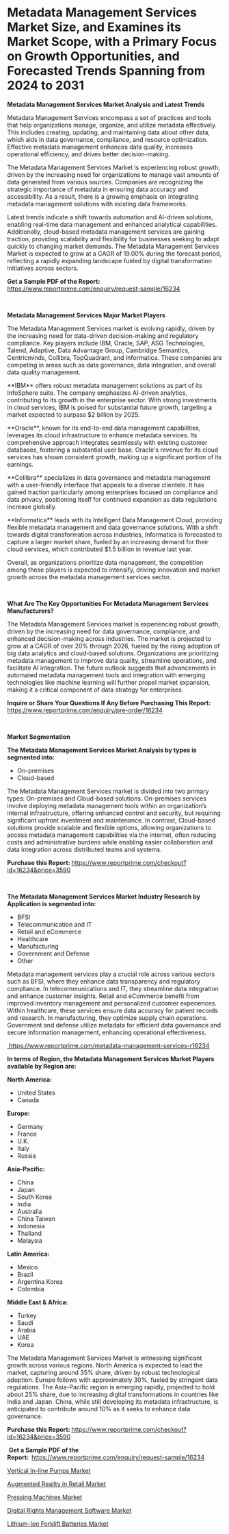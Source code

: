 <p><h1>Metadata Management Services Market Size, and Examines its Market Scope, with a Primary Focus on Growth Opportunities, and Forecasted Trends Spanning from 2024 to 2031</h1></p><p><strong>Metadata Management Services Market Analysis and Latest Trends</strong></p>
<p><p>Metadata Management Services encompass a set of practices and tools that help organizations manage, organize, and utilize metadata effectively. This includes creating, updating, and maintaining data about other data, which aids in data governance, compliance, and resource optimization. Effective metadata management enhances data quality, increases operational efficiency, and drives better decision-making.</p><p>The Metadata Management Services Market is experiencing robust growth, driven by the increasing need for organizations to manage vast amounts of data generated from various sources. Companies are recognizing the strategic importance of metadata in ensuring data accuracy and accessibility. As a result, there is a growing emphasis on integrating metadata management solutions with existing data frameworks. </p><p>Latest trends indicate a shift towards automation and AI-driven solutions, enabling real-time data management and enhanced analytical capabilities. Additionally, cloud-based metadata management services are gaining traction, providing scalability and flexibility for businesses seeking to adapt quickly to changing market demands. The Metadata Management Services Market is expected to grow at a CAGR of 19.00% during the forecast period, reflecting a rapidly expanding landscape fueled by digital transformation initiatives across sectors.</p></p>
<p><strong>Get a Sample PDF of the Report:&nbsp;</strong> <a href="https://www.reportprime.com/enquiry/request-sample/16234?utm_campaign=1097&utm_medium=2&utm_source=Github&utm_content=ia&utm_term=02122024&utm_id=metadata-management-services">https://www.reportprime.com/enquiry/request-sample/16234</a></p>
<p>&nbsp;</p>
<p><strong>Metadata Management Services Major Market Players</strong></p>
<p><p>The Metadata Management Services market is evolving rapidly, driven by the increasing need for data-driven decision-making and regulatory compliance. Key players include IBM, Oracle, SAP, ASG Technologies, Talend, Adaptive, Data Advantage Group, Cambridge Semantics, Centricminds, Collibra, TopQuadrant, and Informatica. These companies are competing in areas such as data governance, data integration, and overall data quality management.</p><p>**IBM** offers robust metadata management solutions as part of its InfoSphere suite. The company emphasizes AI-driven analytics, contributing to its growth in the enterprise sector. With strong investments in cloud services, IBM is poised for substantial future growth, targeting a market expected to surpass $2 billion by 2025.</p><p>**Oracle**, known for its end-to-end data management capabilities, leverages its cloud infrastructure to enhance metadata services. Its comprehensive approach integrates seamlessly with existing customer databases, fostering a substantial user base. Oracle's revenue for its cloud services has shown consistent growth, making up a significant portion of its earnings.</p><p>**Collibra** specializes in data governance and metadata management with a user-friendly interface that appeals to a diverse clientele. It has gained traction particularly among enterprises focused on compliance and data privacy, positioning itself for continued expansion as data regulations increase globally.</p><p>**Informatica** leads with its Intelligent Data Management Cloud, providing flexible metadata management and data governance solutions. With a shift towards digital transformation across industries, Informatica is forecasted to capture a larger market share, fueled by an increasing demand for their cloud services, which contributed $1.5 billion in revenue last year.</p><p>Overall, as organizations prioritize data management, the competition among these players is expected to intensify, driving innovation and market growth across the metadata management services sector.</p></p>
<p>&nbsp;</p>
<p><strong>What Are The Key Opportunities For Metadata Management Services Manufacturers?</strong></p>
<p><p>The Metadata Management Services market is experiencing robust growth, driven by the increasing need for data governance, compliance, and enhanced decision-making across industries. The market is projected to grow at a CAGR of over 20% through 2026, fueled by the rising adoption of big data analytics and cloud-based solutions. Organizations are prioritizing metadata management to improve data quality, streamline operations, and facilitate AI integration. The future outlook suggests that advancements in automated metadata management tools and integration with emerging technologies like machine learning will further propel market expansion, making it a critical component of data strategy for enterprises.</p></p>
<p><strong>Inquire or Share Your Questions If Any Before Purchasing This Report:</strong> <a href="https://www.reportprime.com/enquiry/pre-order/16234?utm_campaign=1097&utm_medium=2&utm_source=Github&utm_content=ia&utm_term=02122024&utm_id=metadata-management-services">https://www.reportprime.com/enquiry/pre-order/16234</a></p>
<p>&nbsp;</p>
<p><strong>Market Segmentation</strong></p>
<p><strong>The Metadata Management Services Market Analysis by types is segmented into:</strong></p>
<p><ul><li>On-premises</li><li>Cloud-based</li></ul></p>
<p><p>The Metadata Management Services market is divided into two primary types: On-premises and Cloud-based solutions. On-premises services involve deploying metadata management tools within an organization’s internal infrastructure, offering enhanced control and security, but requiring significant upfront investment and maintenance. In contrast, Cloud-based solutions provide scalable and flexible options, allowing organizations to access metadata management capabilities via the internet, often reducing costs and administrative burdens while enabling easier collaboration and data integration across distributed teams and systems.</p></p>
<p><strong>Purchase this Report:&nbsp;</strong><a href="https://www.reportprime.com/checkout?id=16234&price=3590&utm_campaign=1097&utm_medium=2&utm_source=Github&utm_content=ia&utm_term=02122024&utm_id=metadata-management-services">https://www.reportprime.com/checkout?id=16234&price=3590</a></p>
<p>&nbsp;</p>
<p><strong>The Metadata Management Services Market Industry Research by Application is segmented into:</strong></p>
<p><ul><li>BFSI</li><li>Telecommunication and IT</li><li>Retail and eCommerce</li><li>Healthcare</li><li>Manufacturing</li><li>Government and Defense</li><li>Other</li></ul></p>
<p><p>Metadata management services play a crucial role across various sectors such as BFSI, where they enhance data transparency and regulatory compliance. In telecommunications and IT, they streamline data integration and enhance customer insights. Retail and eCommerce benefit from improved inventory management and personalized customer experiences. Within healthcare, these services ensure data accuracy for patient records and research. In manufacturing, they optimize supply chain operations. Government and defense utilize metadata for efficient data governance and secure information management, enhancing operational effectiveness.</p></p>
<p><a href="https://www.reportprime.com/metadata-management-services-r16234?utm_campaign=1097&utm_medium=2&utm_source=Github&utm_content=ia&utm_term=02122024&utm_id=metadata-management-services">&nbsp;https://www.reportprime.com/metadata-management-services-r16234</a></p>
<p><strong>In terms of Region, the Metadata Management Services Market Players available by Region are:</strong></p>
<p>
    <p> <strong> North America: </strong>
        <ul>
            <li>United States</li>
            <li>Canada</li>
        </ul>
        </p> 
    <p> <strong> Europe: </strong>
        <ul>
            <li>Germany</li>
            <li>France</li>
            <li>U.K.</li>
            <li>Italy</li>
            <li>Russia</li>
        </ul>
        </p> 
    <p> <strong> Asia-Pacific: </strong>
        <ul>
            <li>China</li>
            <li>Japan</li>
            <li>South Korea</li>
            <li>India</li>
            <li>Australia</li>
            <li>China Taiwan</li>
            <li>Indonesia</li>
            <li>Thailand</li>
            <li>Malaysia</li>
        </ul>
        </p> 
    <p> <strong> Latin America: </strong>
        <ul>
            <li>Mexico</li>
            <li>Brazil</li>
            <li>Argentina Korea</li>
            <li>Colombia</li>
        </ul>
        </p> 
    <p> <strong> Middle East & Africa: </strong>
        <ul>
            <li>Turkey</li>
            <li>Saudi</li>
            <li>Arabia</li>
            <li>UAE</li>
            <li>Korea</li>
        </ul>
    </p>
    </p>
<p><p>The Metadata Management Services Market is witnessing significant growth across various regions. North America is expected to lead the market, capturing around 35% share, driven by robust technological adoption. Europe follows with approximately 30%, fueled by stringent data regulations. The Asia-Pacific region is emerging rapidly, projected to hold about 25% share, due to increasing digital transformations in countries like India and Japan. China, while still developing its metadata infrastructure, is anticipated to contribute around 10% as it seeks to enhance data governance.</p></p>
<p><strong>Purchase this Report: </strong><a href="https://www.reportprime.com/checkout?id=16234&price=3590&utm_campaign=1097&utm_medium=2&utm_source=Github&utm_content=ia&utm_term=02122024&utm_id=metadata-management-services">https://www.reportprime.com/checkout?id=16234&price=3590</a></p>
<p>&nbsp;<strong>Get a Sample PDF of the Report:&nbsp;&nbsp;</strong><a href="https://www.reportprime.com/enquiry/request-sample/16234?utm_campaign=1097&utm_medium=2&utm_source=Github&utm_content=ia&utm_term=02122024&utm_id=metadata-management-services">https://www.reportprime.com/enquiry/request-sample/16234</a></p>
<p><strong></strong></p>
<p><p><a href="https://issuu.com/reportprime-2/docs/vertical-in-line-pumps-market-size-2030.pptx?utm_campaign=1097&utm_medium=2&utm_source=Github&utm_content=ia&utm_term=02122024&utm_id=metadata-management-services">Vertical In-line Pumps Market</a></p><p><a href="https://github.com/hammelximalschid/Market-Research-Report-List-1/blob/main/augmented-reality-in-retail-market.md?utm_campaign=1097&utm_medium=2&utm_source=Github&utm_content=ia&utm_term=02122024&utm_id=metadata-management-services">Augmented Reality in Retail Market</a></p><p><a href="https://www.linkedin.com/pulse/global-pressing-machines-market-trends-applications-forecast-2yjhf?utm_campaign=1097&utm_medium=2&utm_source=Github&utm_content=ia&utm_term=02122024&utm_id=metadata-management-services">Pressing Machines Market</a></p><p><a href="https://github.com/antonioc6hal/Market-Research-Report-List-1/blob/main/digital-rights-management-software-market.md?utm_campaign=1097&utm_medium=2&utm_source=Github&utm_content=ia&utm_term=02122024&utm_id=metadata-management-services">Digital Rights Management Software Market</a></p><p><a href="https://issuu.com/reportprime-2/docs/lithium-ion-forklift-batteries-market-size-2030.pp?utm_campaign=1097&utm_medium=2&utm_source=Github&utm_content=ia&utm_term=02122024&utm_id=metadata-management-services">Lithium-Ion Forklift Batteries Market</a></p></p>